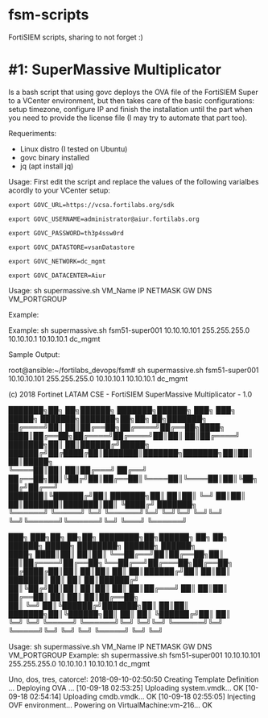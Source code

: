 # fsm-scripts
FortiSIEM scripts, sharing to not forget :)

# #1: SuperMassive Multiplicator

Is a bash script that using govc deploys the OVA file of the FortiSIEM Super to a VCenter environment, but then takes care of the basic configurations: setup timezone, configure IP and finish the installation until the part when you need to provide the license file (I may try to automate that part too).

Requeriments: 
- Linux distro (I tested on Ubuntu)
- govc binary installed
- jq (apt install jq)

Usage:
First edit the script and replace the values of the following varialbes acordly to your VCenter setup:

`export GOVC_URL=https://vcsa.fortilabs.org/sdk`

`export GOVC_USERNAME=administrator@aiur.fortilabs.org`

`export GOVC_PASSWORD=th3p4ssw0rd`

`export GOVC_DATASTORE=vsanDatastore`

`export GOVC_NETWORK=dc_mgmt`

`export GOVC_DATACENTER=Aiur`

Usage: sh supermassive.sh VM_Name IP NETMASK GW DNS VM_PORTGROUP

Example:

Example: sh supermassive.sh fsm51-super001 10.10.10.101 255.255.255.0 10.10.10.1 10.10.10.1 dc_mgmt

Sample Output:

root@ansible:~/fortilabs_devops/fsm# sh supermassive.sh fsm51-super001 10.10.10.101 255.255.255.0 10.10.10.1 10.10.10.1 dc_mgmt
 
(c) 2018 Fortinet LATAM CSE - FortiSIEM SuperMassive Multiplicator - 1.0


 ███████╗██╗   ██╗██████╗ ███████╗██████╗ ███╗   ███╗ █████╗ ███████╗███████╗██╗██╗   ██╗███████╗  
 ██╔════╝██║   ██║██╔══██╗██╔════╝██╔══██╗████╗ ████║██╔══██╗██╔════╝██╔════╝██║██║   ██║██╔════╝  
 ███████╗██║   ██║██████╔╝█████╗  ██████╔╝██╔████╔██║███████║███████╗███████╗██║██║   ██║█████╗    
 ╚════██║██║   ██║██╔═══╝ ██╔══╝  ██╔══██╗██║╚██╔╝██║██╔══██║╚════██║╚════██║██║╚██╗ ██╔╝██╔══╝    
 ███████║╚██████╔╝██║     ███████╗██║  ██║██║ ╚═╝ ██║██║  ██║███████║███████║██║ ╚████╔╝ ███████╗  
 ╚══════╝ ╚═════╝ ╚═╝     ╚══════╝╚═╝  ╚═╝╚═╝     ╚═╝╚═╝  ╚═╝╚══════╝╚══════╝╚═╝  ╚═══╝  ╚══════╝  

 ███╗   ███╗██╗   ██╗██╗  ████████╗██╗██████╗ ██╗     ██╗ ██████╗ █████╗ ████████╗ ██████╗ ██████╗     
 ████╗ ████║██║   ██║██║  ╚══██╔══╝██║██╔══██╗██║     ██║██╔════╝██╔══██╗╚══██╔══╝██╔═══██╗██╔══██╗    
 ██╔████╔██║██║   ██║██║     ██║   ██║██████╔╝██║     ██║██║     ███████║   ██║   ██║   ██║██████╔╝    
 ██║╚██╔╝██║██║   ██║██║     ██║   ██║██╔═══╝ ██║     ██║██║     ██╔══██║   ██║   ██║   ██║██╔══██╗    
 ██║ ╚═╝ ██║╚██████╔╝███████╗██║   ██║██║     ███████╗██║╚██████╗██║  ██║   ██║   ╚██████╔╝██║  ██║    
 ╚═╝     ╚═╝ ╚═════╝ ╚══════╝╚═╝   ╚═╝╚═╝     ╚══════╝╚═╝ ╚═════╝╚═╝  ╚═╝   ╚═╝    ╚═════╝ ╚═╝  ╚═╝    




Usage: sh supermassive.sh VM_Name IP NETMASK GW DNS VM_PORTGROUP
Example: sh supermassive.sh fsm51-super001 10.10.10.101 255.255.255.0 10.10.10.1 10.10.10.1 dc_mgmt

Uno, dos, tres, catorce!: 2018-09-10-02:50:50
Creating Template Definition ...
Deploying OVA ...
[10-09-18 02:53:25] Uploading system.vmdk... OK
[10-09-18 02:54:14] Uploading cmdb.vmdk... OK
[10-09-18 02:55:05] Injecting OVF environment...
Powering on VirtualMachine:vm-216... OK
